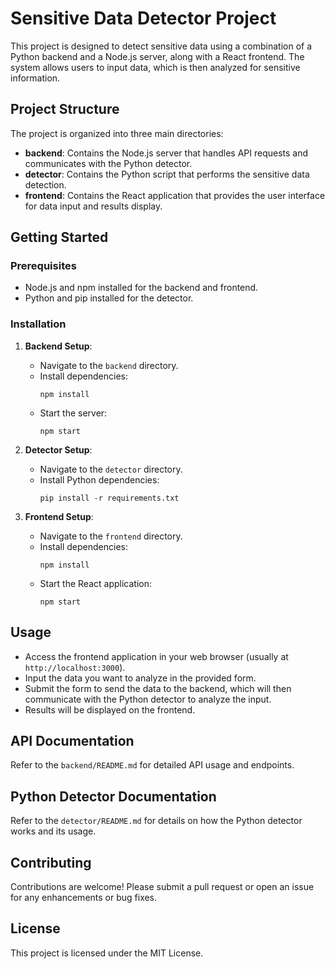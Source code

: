 # Sensitive Data Detector Project

This project is designed to detect sensitive data using a combination of a Python backend and a Node.js server, along with a React frontend. The system allows users to input data, which is then analyzed for sensitive information.

## Project Structure

The project is organized into three main directories:

- **backend**: Contains the Node.js server that handles API requests and communicates with the Python detector.
- **detector**: Contains the Python script that performs the sensitive data detection.
- **frontend**: Contains the React application that provides the user interface for data input and results display.

## Getting Started

### Prerequisites

- Node.js and npm installed for the backend and frontend.
- Python and pip installed for the detector.

### Installation

1. **Backend Setup**:
   - Navigate to the `backend` directory.
   - Install dependencies:
     ```
     npm install
     ```
   - Start the server:
     ```
     npm start
     ```

2. **Detector Setup**:
   - Navigate to the `detector` directory.
   - Install Python dependencies:
     ```
     pip install -r requirements.txt
     ```

3. **Frontend Setup**:
   - Navigate to the `frontend` directory.
   - Install dependencies:
     ```
     npm install
     ```
   - Start the React application:
     ```
     npm start
     ```

## Usage

- Access the frontend application in your web browser (usually at `http://localhost:3000`).
- Input the data you want to analyze in the provided form.
- Submit the form to send the data to the backend, which will then communicate with the Python detector to analyze the input.
- Results will be displayed on the frontend.

## API Documentation

Refer to the `backend/README.md` for detailed API usage and endpoints.

## Python Detector Documentation

Refer to the `detector/README.md` for details on how the Python detector works and its usage.

## Contributing

Contributions are welcome! Please submit a pull request or open an issue for any enhancements or bug fixes.

## License

This project is licensed under the MIT License.